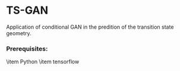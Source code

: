 # TS-GAN
Application of conditional GAN in the predition of the transition state geometry. 

### Prerequisites:
\item Python 
\item tensorflow
